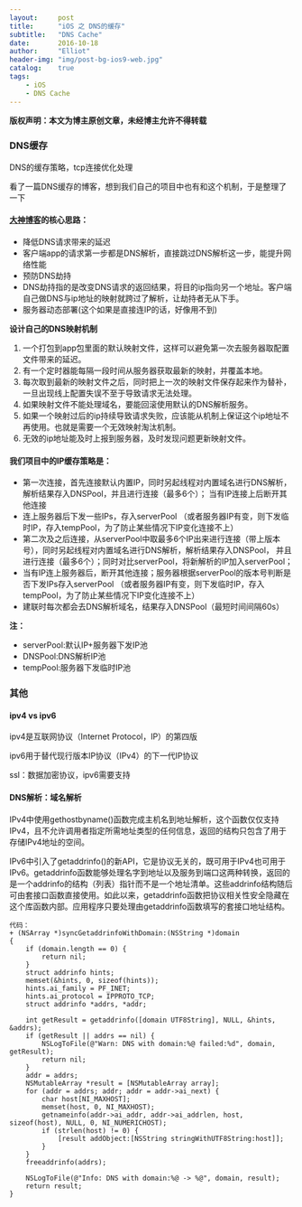```yaml
---
layout:     post
title:      "iOS 之 DNS的缓存"
subtitle:   "DNS Cache"
date:       2016-10-18
author:     "Elliot"
header-img: "img/post-bg-ios9-web.jpg"
catalog:    true
tags:
    - iOS
    - DNS Cache
---
```


**版权声明：本文为博主原创文章，未经博主允许不得转载**

### DNS缓存

DNS的缓存策略，tcp连接优化处理

看了一篇DNS缓存的博客，想到我们自己的项目中也有和这个机制，于是整理了一下

#### [大神博客](http://mrpeak.cn/ios/2016/01/22/dnsmapping)的核心思路：

- 降低DNS请求带来的延迟
- 客户端app的请求第一步都是DNS解析，直接跳过DNS解析这一步，能提升网络性能
- 预防DNS劫持
- DNS劫持指的是改变DNS请求的返回结果，将目的ip指向另一个地址。客户端自己做DNS与ip地址的映射就跨过了解析，让劫持者无从下手。
- 服务器动态部署(这个如果是直接连IP的话，好像用不到)

**设计自己的DNS映射机制**

1. 一个打包到app包里面的默认映射文件，这样可以避免第一次去服务器取配置文件带来的延迟。
2. 有一个定时器能每隔一段时间从服务器获取最新的映射，并覆盖本地。
3. 每次取到最新的映射文件之后，同时把上一次的映射文件保存起来作为替补，一旦出现线上配置失误不至于导致请求无法处理。
4. 如果映射文件不能处理域名，要能回滚使用默认的DNS解析服务。
5. 如果一个映射过后的ip持续导致请求失败，应该能从机制上保证这个ip地址不再使用。也就是需要一个无效映射淘汰机制。
6. 无效的ip地址能及时上报到服务器，及时发现问题更新映射文件。


#### 我们项目中的IP缓存策略是：

- 第一次连接，首先连接默认内置IP，同时另起线程对内置域名进行DNS解析，解析结果存入DNSPool，并且进行连接（最多6个）；
当有IP连接上后断开其他连接
- 连上服务器后下发一些IPs，存入serverPool
（或者服务器IP有变，则下发临时IP，存入tempPool，为了防止某些情况下IP变化连接不上）
- 第二次及之后连接，从serverPool中取最多6个IP出来进行连接（带上版本号），同时另起线程对内置域名进行DNS解析，解析结果存入DNSPool，
并且进行连接（最多6个）；同时对比serverPool，将新解析的IP加入serverPool；
- 当有IP连上服务器后，断开其他连接；服务器根据serverPool的版本号判断是否下发IPs存入serverPool
（或者服务器IP有变，则下发临时IP，存入tempPool，为了防止某些情况下IP变化连接不上）
- 建联时每次都会去DNS解析域名，结果存入DNSPool（最短时间间隔60s）

**注：**
- serverPool:默认IP+服务器下发IP池   
- DNSPool:DNS解析IP池   
- tempPool:服务器下发临时IP池

### 其他

#### ipv4 vs ipv6

ipv4是互联网协议（Internet Protocol，IP）的第四版

ipv6用于替代现行版本IP协议（IPv4）的下一代IP协议

ssl：数据加密协议，ipv6需要支持

#### DNS解析：域名解析

IPv4中使用gethostbyname()函数完成主机名到地址解析，这个函数仅仅支持IPv4，且不允许调用者指定所需地址类型的任何信息，返回的结构只包含了用于存储IPv4地址的空间。

IPv6中引入了getaddrinfo()的新API，它是协议无关的，既可用于IPv4也可用于IPv6。getaddrinfo函数能够处理名字到地址以及服务到端口这两种转换，返回的是一个addrinfo的结构（列表）指针而不是一个地址清单。这些addrinfo结构随后可由套接口函数直接使用。如此以来，getaddrinfo函数把协议相关性安全隐藏在这个库函数内部。应用程序只要处理由getaddrinfo函数填写的套接口地址结构。

```objective_c
代码：
+ (NSArray *)syncGetaddrinfoWithDomain:(NSString *)domain
{
    if (domain.length == 0) {
        return nil;
    }
    struct addrinfo hints;
    memset(&hints, 0, sizeof(hints));
    hints.ai_family = PF_INET;
    hints.ai_protocol = IPPROTO_TCP;
    struct addrinfo *addrs, *addr;

    int getResult = getaddrinfo([domain UTF8String], NULL, &hints, &addrs);
    if (getResult || addrs == nil) {
        NSLogToFile(@"Warn: DNS with domain:%@ failed:%d", domain, getResult);
        return nil;
    }
    addr = addrs;
    NSMutableArray *result = [NSMutableArray array];
    for (addr = addrs; addr; addr = addr->ai_next) {
        char host[NI_MAXHOST];
        memset(host, 0, NI_MAXHOST);
        getnameinfo(addr->ai_addr, addr->ai_addrlen, host, sizeof(host), NULL, 0, NI_NUMERICHOST);
        if (strlen(host) != 0) {
            [result addObject:[NSString stringWithUTF8String:host]];
        }
    }
    freeaddrinfo(addrs);

    NSLogToFile(@"Info: DNS with domain:%@ -> %@", domain, result);
    return result;
}

```
